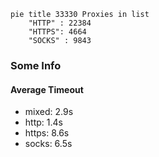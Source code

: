 
```mermaid
pie title 33330 Proxies in list
    "HTTP" : 22384
    "HTTPS": 4664
    "SOCKS" : 9843
```

### Some Info
#### Average Timeout

- mixed: 2.9s
- http: 1.4s
- https: 8.6s
- socks: 6.5s